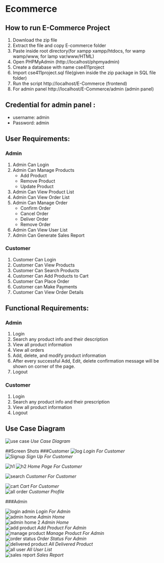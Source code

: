 # Ecommerce
## How to run E-Commerce Project
1. Download the  zip file
2. Extract the file and copy E-commerce folder
3. Paste inside root directory(for xampp xampp/htdocs, for wamp wamp/www, for lamp var/www/HTML)
4. Open PHPMyAdmin (http://localhost/phpmyadmin)
5. Create a database with name cse411project
6. Import cse411project.sql file(given inside the zip package in SQL file folder)
7. Run the script http://localhost/E-Commerce  (frontend)
8. For admin panel http://localhost/E-Commerce/admin  (admin panel)
## Credential for admin panel :
- username: admin
- Password: admin
## User Requirements:
### Admin
1. Admin Can Login
2. Admin Can Manage Products
    - Add Product
    - Remove Product
    - Update Product
3. Admin Can View Product List
4. Admin Can View Order List
5. Admin Can Manage Order
    - Confirm Order
    - Cancel Order
    - Deliver Order
    - Remove Order
6. Admin Can View User List
7. Admin Can Generate Sales Report
 

### Customer
1. Customer Can Login
2. Customer Can View Products
3. Customer Can Search Products
4. Customer Can Add Products to Cart
5. Customer Can Place Order
6. Customer can Make Payments
7. Customer Can View Order Details

 
## Functional Requirements:
### Admin
1. Login
2. Search any product info and their description
3. View all product information
4. View all orders
5. Add, delete, and modify product information
6. After every successful Add, Edit, delete confirmation message will be shown on corner of
the page.
7. Logout
 
### Customer
1. Login
2. Search any product info and their prescription
3. View all product information
4. Logout

## Use Case Diagram
![use case](https://user-images.githubusercontent.com/38730778/212703312-55414fe9-00ba-4bed-9e07-d563418e7870.png)
*Use Case Diagram*
<br>

##Screen Shots
###Customer
![log](https://user-images.githubusercontent.com/38730778/212703316-c140da99-981e-427b-9477-fe4f061bf084.png)
*Login For Customer*
<br>
![Signup](https://user-images.githubusercontent.com/38730778/212703317-38974276-8918-4746-89b0-f6188fe255ed.png)
*Sign Up For Customer*
<br>

![h1](https://user-images.githubusercontent.com/38730778/212703310-c01ac1f3-498f-42dd-964f-d2f628d8d7e9.png)
![h2](https://user-images.githubusercontent.com/38730778/212703303-5a4974a6-fa4a-4815-a5dd-42ec8e63ab58.png)
*Home Page For Customer*
<br>


![search](https://user-images.githubusercontent.com/38730778/212703321-557a1a1a-13c4-4e3f-ac7a-42a37aafdfe4.png)
*Customer For Customer*
<br>


![cart](https://user-images.githubusercontent.com/38730778/212703324-16f46ab5-0460-4994-bb73-2c88071235c3.png)
*Cart For Customer*
<br>
![all order](https://user-images.githubusercontent.com/38730778/212703327-e8beb5a3-d7f2-4ed9-b2da-a629814c8669.png)
*Customer Profile*

###Admin

![login admin](https://user-images.githubusercontent.com/38730778/212703330-5de29026-2d09-4eb4-8e74-9d69d4952c3f.png)
*Login For Admin*
<br>
![admin home](https://user-images.githubusercontent.com/38730778/212703331-21dda697-2c3a-42d2-b1e3-68eeab121f3d.png)
*Admin Home*
<br>
![admin home 2](https://user-images.githubusercontent.com/38730778/212703336-15ff5b20-dea0-4bbb-84f3-3de019e0df7e.png)
*Admin Home*
<br>
![add product](https://user-images.githubusercontent.com/38730778/212703342-ca77ae89-8d16-4cf2-afcc-61bdcc0afc42.png)
*Add Product For Admin*
<br>
![manage product](https://user-images.githubusercontent.com/38730778/212703345-d45d7391-dad2-42e1-be0f-c08eec429198.png)
*Manage Product For Admin*
<br>
![order status](https://user-images.githubusercontent.com/38730778/212703340-c458de31-59fe-4864-a4a7-b96f26926758.png)
*Order Status For Admin*
<br>
![delivered product](https://user-images.githubusercontent.com/38730778/212703287-2f5290bf-6ae5-4da2-8c9f-31b54168d833.png)
*All Delivered Product*
<br>
![all user](https://user-images.githubusercontent.com/38730778/212703295-9e49def9-6eb5-4c14-b935-2e26e8de457e.png)
*All User List*
<br>
![sales report](https://user-images.githubusercontent.com/38730778/212703299-6dd270c1-7afc-4915-8cbf-df9bdc47d3b0.png)
*Sales Report*







